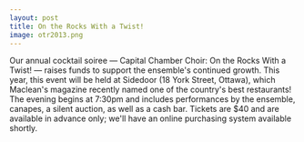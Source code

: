 ```yaml
---
layout: post
title: On the Rocks With a Twist!
image: otr2013.png
---
```


Our annual cocktail soiree &mdash; Capital Chamber Choir: On the Rocks With a Twist! &mdash; raises funds to support the ensemble's continued growth. This year, this event will be held at Sidedoor (18 York Street, Ottawa), which Maclean's magazine recently named one of the country's best restaurants! The evening begins at 7:30pm and includes performances by the ensemble, canapes, a silent auction, as well as a cash bar. Tickets are $40 and are available in advance only; we'll have an online purchasing system available shortly.
